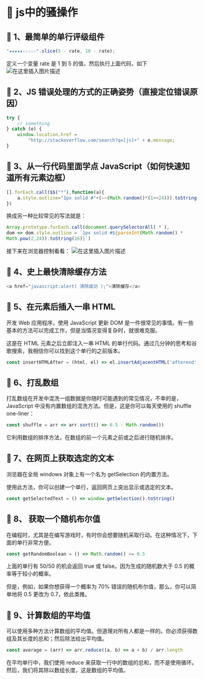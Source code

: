 # :green_book: js中的骚操作

## :paperclip: 1、最简单的单行评级组件
```js
"★★★★★☆☆☆☆☆".slice(5 - rate, 10 - rate); 
```
定义一个变量 rate 是 1 到 5 的值，然后执行上面代码，如下
![在这里插入图片描述](https://img-blog.csdnimg.cn/8fa00ae46ba84993b40b629b8f33b1b0.png?x-oss-process=image/watermark,type_ZHJvaWRzYW5zZmFsbGJhY2s,shadow_50,text_Q1NETiBAaXRsaXhpYW9sb25n,size_13,color_FFFFFF,t_70,g_se,x_16)
## :paperclip: 2、JS 错误处理的方式的正确姿势（直接定位错误原因）
```js
try {
    // something
} catch (e) {
    window.location.href =
        "http://stackoverflow.com/search?q=[js]+" + e.message;
} 
```

## :paperclip: 3、从一行代码里面学点 JavaScript（如何快速知道所有元素边框）
```js
[].forEach.call($$("*"),function(a){
    a.style.outline="1px solid #"+(~~(Math.random()*(1<<24))).toString(16)
})
```
换成另一种比较常见的写法就是：
```js
Array.prototype.forEach.call(document.querySelectorAll( * ), 
dom => dom.style.outline = `1px solid #${parseInt(Math.random() * 
Math.pow(2,24)).toString(16)}`)
```
接下来在浏览器控制看看：
![在这里插入图片描述](https://img-blog.csdnimg.cn/2654b9f354b440c3b1ceb38d4063b79e.png?x-oss-process=image/watermark,type_ZHJvaWRzYW5zZmFsbGJhY2s,shadow_50,text_Q1NETiBAaXRsaXhpYW9sb25n,size_19,color_FFFFFF,t_70,g_se,x_16)
## :paperclip: 4、史上最快清除缓存方法
```js
<a href="javascript:alert( 清除成功 );">清除缓存</a>
```

## :paperclip: 5、在元素后插入一串 HTML

开发 Web 应用程序，使用 JavaScript 更新 DOM 是一件很常见的事情。有一些基本的方法可以完成工作，但是当情况变得复杂时，就很难克服。

这是在 HTML 元素之后立即注入一串 HTML 的单行代码。通过几分钟的思考和谷歌搜索，我相信你可以找到这个单行的之前版本。

```js
const insertHTMLAfter = (html, el) => el.insertAdjacentHTML('afterend', html)
```

## :paperclip: 6、打乱数组

打乱数组在开发中混洗一组数据是你随时可能遇到的常见情况，不幸的是，JavaScript 中没有内置数组的混洗方法。但是，这是你可以每天使用的 shuffle one-liner：

```js
const shuffle = arr => arr.sort(() => 0.5 - Math.random())

```
它利用数组的排序方法，在数组的前一个元素之前或之后进行随机排序。


## :paperclip: 7、在网页上获取选定的文本

浏览器在全局 windows 对象上有一个名为 getSelection 的内置方法。

使用此方法，你可以创建一个单行，返回网页上突出显示或选定的文本。

```js
const getSelectedText = () => window.getSelection().toString()
```

## :paperclip: 8、 获取一个随机布尔值

在编程时，尤其是在编写游戏时，有时你会想要随机采取行动。在这种情况下，下面的单行非常方便。

```js
const getRandomBoolean = () => Math.random() >= 0.5
```

上面的单行有 50/50 的机会返回 true 或 false。因为生成的随机数大于 0.5 的概率等于较小的概率。

但是，例如，如果你想获得一个概率为 70% 错误的随机布尔值，那么，你可以简单地将 0.5 更改为 0.7，依此类推。

## :paperclip: 9、计算数组的平均值

可以使用多种方法计算数组的平均值。但道理对所有人都是一样的。你必须获得数组及其长度的总和；然后除法给出平均值。

```js 
const average = (arr) => arr.reduce((a, b) => a + b) / arr.length
```
在平均单行中，我们使用 reduce 来获取一行中的数组的总和，而不是使用循环。然后，我们将其除以数组长度，这是数组的平均值。